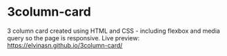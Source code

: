 # 3column-card
3 column card created using HTML and CSS - including flexbox and media query so the page is responsive. Live preview: https://elvinasn.github.io/3column-card/